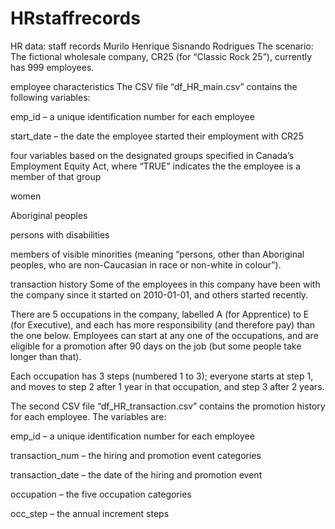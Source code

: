 # HRstaffrecords
HR data: staff records
Murilo Henrique Sisnando Rodrigues
The scenario:
The fictional wholesale company, CR25 (for “Classic Rock 25”), currently has 999 employees.

employee characteristics
The CSV file “df_HR_main.csv” contains the following variables:

emp_id – a unique identification number for each employee

start_date – the date the employee started their employment with CR25

four variables based on the designated groups specified in Canada’s Employment Equity Act, where “TRUE” indicates the the employee is a member of that group

women

Aboriginal peoples

persons with disabilities

members of visible minorities (meaning “persons, other than Aboriginal peoples, who are non-Caucasian in race or non-white in colour”).

transaction history
Some of the employees in this company have been with the company since it started on 2010-01-01, and others started recently.

There are 5 occupations in the company, labelled A (for Apprentice) to E (for Executive), and each has more responsibility (and therefore pay) than the one below. Employees can start at any one of the occupations, and are eligible for a promotion after 90 days on the job (but some people take longer than that).

Each occupation has 3 steps (numbered 1 to 3); everyone starts at step 1, and moves to step 2 after 1 year in that occupation, and step 3 after 2 years.

The second CSV file “df_HR_transaction.csv” contains the promotion history for each employee. The variables are:

emp_id – a unique identification number for each employee

transaction_num – the hiring and promotion event categories

transaction_date – the date of the hiring and promotion event

occupation – the five occupation categories

occ_step – the annual increment steps

